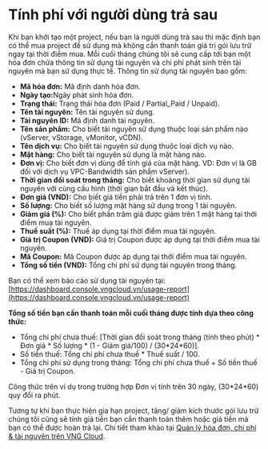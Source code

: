 # Tính phí với người dùng trả sau

Khi bạn khởi tạo một project, nếu bạn là người dùng trả sau thì mặc định bạn có thể mua project để sử dụng mà không cần thanh toán giá trị gói lưu trữ ngay tại thời điểm mua. Mỗi cuối tháng chúng tôi sẽ cung cấp tới bạn một hóa đơn chứa thông tin sử dụng tài nguyên và chi phí phát sinh trên tài nguyên mà bạn sử dụng thực tế. Thông tin sử dụng tài nguyên bao gồm:&#x20;

* **Mã hóa đơn:** Mã định danh hóa đơn.
* **Ngày tạo:**&#x4E;gày phát sinh hóa đơn.
* **Trạng thái:** Trạng thái hóa đơn (Paid / Partial\_Paid / Unpaid).
* **Tên tài nguyên:** Tên tài nguyên sử dụng.
* **Tài nguyên ID:** Mã định danh tài nguyên.
* **Tên sản phẩm:** Cho biết tài nguyên sử dụng thuộc loại sản phẩm nào (vServer, vStorage, vMonitor, vCDN).
* **Tên dịch vụ:** Cho biết tài nguyên sử dụng thuộc loại dịch vụ nào.
* **Mặt hàng:** Cho biết tài nguyên sử dụng là mặt hàng nào.
* **Đơn vị:** Cho biết đơn vị dùng để tính giá của mặt hàng. VD: Đơn vị là GB đối với dịch vụ VPC-Bandwidth sản phẩm vServer).
* **Thời gian đối soát trong tháng:** Cho biết khoảng thời gian sử dụng tài nguyên với cùng cấu hình (thời gian bắt đầu và kết thúc).
* **Đơn giá (VND):** Cho biết giá tiền phải trả trên 1 đơn vị tính.
* **Số lượng:** Cho biết số lượng mặt hàng sử dụng trong 1 tài nguyên.
* **Giảm giá (%):** Cho biết phần trăm giá được giảm trên 1 mặt hàng tại thời điểm mua tài nguyên.
* **Thuế suất (%):** Thuế áp dụng tại thời điểm mua tài nguyên.
* **Giá trị Coupon (VND):** Giá trị Coupon được áp dụng tại thời điểm mua tài nguyên.
* **Mã Coupon:** Mã Coupon được áp dụng tại thời điểm mua tài nguyên.
* **Tổng số tiền (VND):** Tổng chi phí sử dụng tài nguyên trong tháng.

Bạn có thể xem báo cáo sử dụng tài nguyên tại: [https://dashboard.console.vngcloud.vn/usage-report](https://dashboard.console.vngcloud.vn/usage-report)

**Tổng số tiền bạn cần thanh toán mỗi cuối tháng được tính dựa theo công thức:**&#x20;

* Tổng chi phí chưa thuế: \[Thời gian đối soát trong tháng (tính theo phút) \* Đơn giá \* Số lượng \* (1 - Giảm giá/100) / (30\*24\*60)].
* Số tiền thuế: Tổng chi phí chưa thuế \* Thuế suất / 100.
* Tổng chi phí sử dụng trong tháng: Tổng chi phí chưa thuế + Số tiền thuế - Giá trị Coupon.

Công thức trên ví dụ trong trường hợp Đơn vị tính trên 30 ngày, (30\*24\*60) quy đổi ra phút.

Tương tự khi bạn thực hiện gia hạn project, tăng/ giảm kích thước gói lưu trữ chúng tôi cũng sẽ tính giá tiền bạn cần thanh toán thêm hoặc giá tiền mà bạn có thể được hoàn trả lại. Chi tiết tham khảo tại [Quản lý hóa đơn, chi phí & tài nguyên trên VNG Cloud](../../../../quan-ly-hoa-don-chi-phi-and-tai-nguyen-tren-vng-cloud/).
